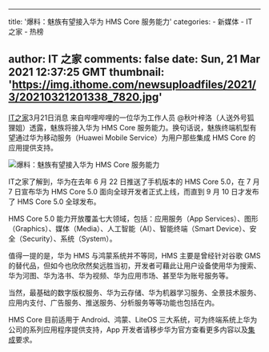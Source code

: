 
---
title: '爆料：魅族有望接入华为 HMS Core 服务能力'
categories: 
    - 新媒体
    - IT 之家
    - 热榜

author: IT 之家
comments: false
date: Sun, 21 Mar 2021 12:37:25 GMT
thumbnail: 'https://img.ithome.com/newsuploadfiles/2021/3/20210321201338_7820.jpg'
---

<div>   
<p><a class="s_tag" href="https://www.ithome.com/" target="_blank">IT之家</a>3月21日消息 来自哔哩哔哩的一位华为工作人员 @秋叶梓洛（人送外号狐狸姐）透露，魅族将接入华为 HMS Core 服务能力。换句话说，魅族终端机型有望通过华为移动服务（Huawei Mobile Service）为用户那些集成 HMS Core 的应用提供支持。</p><p><img src="https://img.ithome.com/newsuploadfiles/2021/3/20210321201338_7820.jpg" title="爆料：魅族有望接入华为 HMS Core 服务能力" referrerpolicy="no-referrer"><br></p><p>IT之家了解到，华为在去年 6 月 22 日推送了手机版本的 HMS Core 5.0，在 7 月 7 日宣布华为 HMS Core 5.0 面向全球开发者正式上线，而直到 9 月 10 日才发布了 HMS Core 5.0 全球发布。</p><p>HMS Core 5.0 能力开放覆盖七大领域，包括：<span class="accentTextColor">应用服务（App Services）、图形（Graphics）、媒体（Media）、人工智能（AI）、智能终端（Smart Device）、安全（Security）、系统（System）</span>。</p><p>值得一提的是，华为 HMS 与鸿蒙系统并不等同，HMS 主要是曾经针对谷歌 GMS 的替代品，但如今也欣欣然矣远胜当初，开发者可藉此让用户设备使用华为搜索、华为河图、华为洛书、华为视频、华为应用市场、甚至华为账号服务等。</p><p>当然，最基础的数字版权服务、华为云存储、华为机器学习服务、全景技术服务、应用内支付、广告服务、推送服务、分析服务等等功能也包括在内。</p><p>HMS Core 目前适用于 Android、鸿蒙、LiteOS 三大系统，可为终端系统上华为公司的系列应用程序提供支持，App 开发者请移步华为官方查看更多内容以及<a href="https://developer.huawei.com/consumer/cn/doc/start/integrate-hms-core-0000001053032045" target="_blank">集成</a>要求。</p>
          
</div>
            